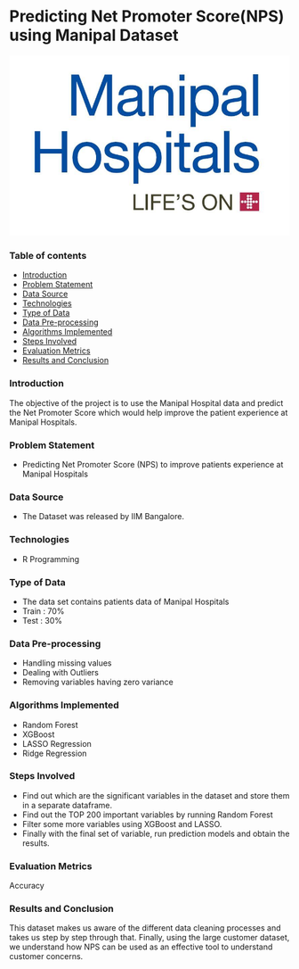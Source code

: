 # Predicting Net Promoter Score(NPS) using Manipal Dataset

![alt text](manipal.PNG)

### Table of contents
* [Introduction](#introduction)
* [Problem Statement](#problem-statement)
* [Data Source](#data-source)
* [Technologies](#technologies)
* [Type of Data](#type-of-data)
* [Data Pre-processing](#data-pre-processing)
* [Algorithms Implemented](#algorithms-implemented)
* [Steps Involved](#steps-involved)
* [Evaluation Metrics](#evaluation-metrics)
* [Results and Conclusion](#results-and-conclusion)

### Introduction
The objective of the project is to use the Manipal Hospital data and predict the Net Promoter Score which would help improve the patient experience at Manipal Hospitals. 

### Problem Statement
* Predicting Net Promoter Score (NPS) to improve patients experience at Manipal Hospitals

### Data Source
* The Dataset was released by IIM Bangalore.

### Technologies
* R Programming

### Type of Data
* The data set contains patients data of Manipal Hospitals
* Train : 70%
* Test  : 30%

### Data Pre-processing
* Handling missing values
* Dealing with Outliers
* Removing variables having zero variance

### Algorithms Implemented
* Random Forest
* XGBoost
* LASSO Regression
* Ridge Regression

### Steps Involved

* Find out which are the significant variables in the dataset and store them in a separate dataframe.
* Find out the TOP 200 important variables by running Random Forest
* Filter some more variables using XGBoost and LASSO.
* Finally with the final set of variable, run prediction models and obtain the results.
  
### Evaluation Metrics  
Accuracy 

### Results and Conclusion
This dataset makes us aware of the different data cleaning processes and takes us step by step through that.
Finally, using the large customer dataset, we understand how NPS can be used as an effective tool to understand customer concerns.
